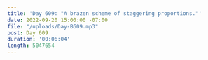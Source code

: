 ```yaml
---
title: 'Day 609: "A brazen scheme of staggering proportions."'
date: 2022-09-20 15:00:00 -07:00
file: "/uploads/Day-B609.mp3"
post: Day 609
duration: '00:06:04'
length: 5047654
---
```


